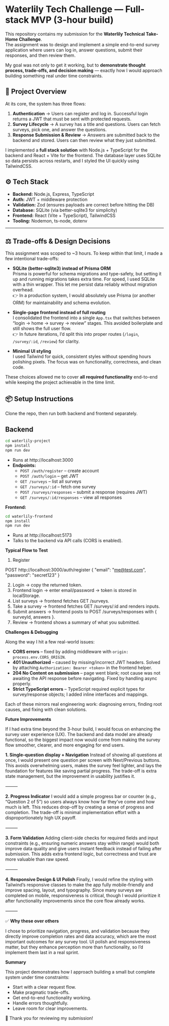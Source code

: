# Waterlily Tech Challenge — Full-stack MVP (3-hour build)
This repository contains my submission for the **Waterlily Technical Take-Home Challenge**.  
The assignment was to design and implement a simple end-to-end survey application where users can log in, answer questions, submit their responses, and then review them.  

My goal was not only to get it working, but to **demonstrate thought process, trade-offs, and decision making** — exactly how I would approach building something real under time constraints.

## 🎯 Project Overview

At its core, the system has three flows:

1. **Authentication** → Users can register and log in. Successful login returns a JWT that must be sent with protected requests.  
2. **Survey Lifecycle** → A survey has a title and questions. Users can fetch surveys, pick one, and answer the questions.  
3. **Response Submission & Review** → Answers are submitted back to the backend and stored. Users can then review what they just submitted.  

I implemented a **full stack solution** with Node.js + TypeScript for the backend and React + Vite for the frontend. The database layer uses SQLite so data persists across restarts, and I styled the UI quickly using TailwindCSS.

## ⚙️ Tech Stack

- **Backend:** Node.js, Express, TypeScript  
- **Auth:** JWT + middleware protection  
- **Validation:** Zod (ensures payloads are correct before hitting the DB)  
- **Database:** SQLite (via better-sqlite3 for simplicity)  
- **Frontend:** React (Vite + TypeScript), TailwindCSS  
- **Tooling:** Nodemon, ts-node, dotenv
---
## ⚖️ Trade-offs & Design Decisions

This assignment was scoped to ~3 hours. To keep within that limit, I made a few intentional trade-offs:

- **SQLite (better-sqlite3) instead of Prisma ORM**  
  Prisma is powerful for schema migrations and type-safety, but setting it up and running migrations takes extra time. For speed, I used SQLite with a thin wrapper. This let me persist data reliably without migration overhead.  
  👉 In a production system, I would absolutely use Prisma (or another ORM) for maintainability and schema evolution.

- **Single-page frontend instead of full routing**  
  I consolidated the frontend into a single `App.tsx` that switches between “login → home → survey → review” stages. This avoided boilerplate and still shows the full user flow.  
  👉 In future iterations, I’d split this into proper routes (`/login`, `/survey/:id`, `/review`) for clarity.

- **Minimal UI styling**  
  I used Tailwind for quick, consistent styles without spending hours polishing pixels. The focus was on functionality, correctness, and clean code.

These choices allowed me to cover **all required functionality** end-to-end while keeping the project achievable in the time limit.

## 📦 Setup Instructions

Clone the repo, then run both backend and frontend separately.

## Backend

```bash
cd waterlily-project
npm install
npm run dev
```

- Runs at http://localhost:3000  
- **Endpoints:**
  - `POST /auth/register` – create account  
  - `POST /auth/login` – get JWT  
  - `GET /surveys` – list all surveys  
  - `GET /surveys/:id` – fetch one survey  
  - `POST /surveys/responses` – submit a response (requires JWT)  
  - `GET /surveys/:id/responses` – view all responses
    
**Frontend:**

```bash
cd waterlily-frontend
npm install
npm run dev
```

- Runs at http://localhost:5173  
- Talks to the backend via API calls (CORS is enabled).  

**Typical Flow to Test**

1.	Register

POST http://localhost:3000/auth/register
{ "email": "me@test.com", "password": "secret123" }

2.	Login → copy the returned token.
3.	Frontend login → enter email/password → token is stored in localStorage.
4.	List surveys → frontend fetches GET /surveys.
5.	Take a survey → frontend fetches GET /surveys/:id and renders inputs.
6.	Submit answers → frontend posts to POST /surveys/responses with { surveyId, answers }.
7.	Review → frontend shows a summary of what you submitted.

**Challenges & Debugging**

Along the way I hit a few real-world issues:

- **CORS errors** – fixed by adding middleware with `origin: process.env.CORS_ORIGIN`.  
- **401 Unauthorized** – caused by missing/incorrect JWT headers. Solved by attaching `Authorization: Bearer <token>` in the frontend helper.  
- **204 No Content on submission** – page went blank; root cause was not awaiting the API response before navigating. Fixed by handling async properly.  
- **Strict TypeScript errors** – TypeScript required explicit types for survey/response objects; I added inline interfaces and mappings.  

Each of these mirrors real engineering work: diagnosing errors, finding root causes, and fixing with clean solutions.

**Future Improvements**

If I had extra time beyond the 3-hour build, I would focus on enhancing the survey user experience (UX). The backend and data model are already functional, so the biggest impact now would come from making the survey flow smoother, clearer, and more engaging for end users.

**1. Single-question display + Navigation**
Instead of showing all questions at once, I would present one question per screen with Next/Previous buttons. This avoids overwhelming users, makes the survey feel lighter, and lays the foundation for features like saving partial progress. The trade-off is extra state management, but the improvement in usability justifies it.

⸻

**2. Progress Indicator**
I would add a simple progress bar or counter (e.g., “Question 2 of 5”) so users always know how far they’ve come and how much is left. This reduces drop-off by creating a sense of progress and completion. The trade-off is minimal implementation effort with a disproportionately high UX payoff.

⸻

**3. Form Validation**
Adding client-side checks for required fields and input constraints (e.g., ensuring numeric answers stay within range) would both improve data quality and give users instant feedback instead of failing after submission. This adds extra frontend logic, but correctness and trust are more valuable than raw speed.

⸻

**4. Responsive Design & UI Polish**
Finally, I would refine the styling with Tailwind’s responsive classes to make the app fully mobile-friendly and improve spacing, layout, and typography. Since many surveys are completed on mobile, responsiveness is critical, though I would prioritize it after functionality improvements since the core flow already works.

⸻

✅ **Why these over others**

I chose to prioritize navigation, progress, and validation because they directly improve completion rates and data accuracy, which are the most important outcomes for any survey tool. UI polish and responsiveness matter, but they enhance perception more than functionality, so I’d implement them last in a real sprint.

**Summary**

This project demonstrates how I approach building a small but complete system under time constraints:

- Start with a clear request flow.  
- Make pragmatic trade-offs.  
- Get end-to-end functionality working.  
- Handle errors thoughtfully.  
- Leave room for clear improvements.  

🌸 Thank you for reviewing my submission!
